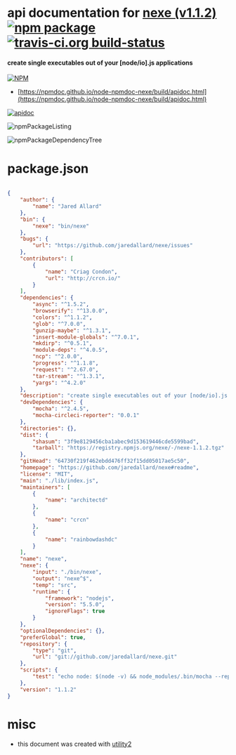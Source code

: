 # api documentation for  [nexe (v1.1.2)](https://github.com/jaredallard/nexe#readme)  [![npm package](https://img.shields.io/npm/v/npmdoc-nexe.svg?style=flat-square)](https://www.npmjs.org/package/npmdoc-nexe) [![travis-ci.org build-status](https://api.travis-ci.org/npmdoc/node-npmdoc-nexe.svg)](https://travis-ci.org/npmdoc/node-npmdoc-nexe)
#### create single executables out of your [node/io].js applications

[![NPM](https://nodei.co/npm/nexe.png?downloads=true&downloadRank=true&stars=true)](https://www.npmjs.com/package/nexe)

- [https://npmdoc.github.io/node-npmdoc-nexe/build/apidoc.html](https://npmdoc.github.io/node-npmdoc-nexe/build/apidoc.html)

[![apidoc](https://npmdoc.github.io/node-npmdoc-nexe/build/screenCapture.buildCi.browser.%252Ftmp%252Fbuild%252Fapidoc.html.png)](https://npmdoc.github.io/node-npmdoc-nexe/build/apidoc.html)

![npmPackageListing](https://npmdoc.github.io/node-npmdoc-nexe/build/screenCapture.npmPackageListing.svg)

![npmPackageDependencyTree](https://npmdoc.github.io/node-npmdoc-nexe/build/screenCapture.npmPackageDependencyTree.svg)



# package.json

```json

{
    "author": {
        "name": "Jared Allard"
    },
    "bin": {
        "nexe": "bin/nexe"
    },
    "bugs": {
        "url": "https://github.com/jaredallard/nexe/issues"
    },
    "contributors": [
        {
            "name": "Criag Condon",
            "url": "http://crcn.io/"
        }
    ],
    "dependencies": {
        "async": "^1.5.2",
        "browserify": "^13.0.0",
        "colors": "^1.1.2",
        "glob": "^7.0.0",
        "gunzip-maybe": "^1.3.1",
        "insert-module-globals": "^7.0.1",
        "mkdirp": "^0.5.1",
        "module-deps": "^4.0.5",
        "ncp": "^2.0.0",
        "progress": "^1.1.8",
        "request": "^2.67.0",
        "tar-stream": "^1.3.1",
        "yargs": "^4.2.0"
    },
    "description": "create single executables out of your [node/io].js applications",
    "devDependencies": {
        "mocha": "^2.4.5",
        "mocha-circleci-reporter": "0.0.1"
    },
    "directories": {},
    "dist": {
        "shasum": "3f9e8129456cba1abec9d153619446cde5599bad",
        "tarball": "https://registry.npmjs.org/nexe/-/nexe-1.1.2.tgz"
    },
    "gitHead": "64730f219f462ebdd476ff32f15dd05017ae5c50",
    "homepage": "https://github.com/jaredallard/nexe#readme",
    "license": "MIT",
    "main": "./lib/index.js",
    "maintainers": [
        {
            "name": "architectd"
        },
        {
            "name": "crcn"
        },
        {
            "name": "rainbowdashdc"
        }
    ],
    "name": "nexe",
    "nexe": {
        "input": "./bin/nexe",
        "output": "nexe^$",
        "temp": "src",
        "runtime": {
            "framework": "nodejs",
            "version": "5.5.0",
            "ignoreFlags": true
        }
    },
    "optionalDependencies": {},
    "preferGlobal": true,
    "repository": {
        "type": "git",
        "url": "git://github.com/jaredallard/nexe.git"
    },
    "scripts": {
        "test": "echo node: $(node -v) && node_modules/.bin/mocha --reporter mocha-circleci-reporter test/test.js"
    },
    "version": "1.1.2"
}
```



# misc
- this document was created with [utility2](https://github.com/kaizhu256/node-utility2)
